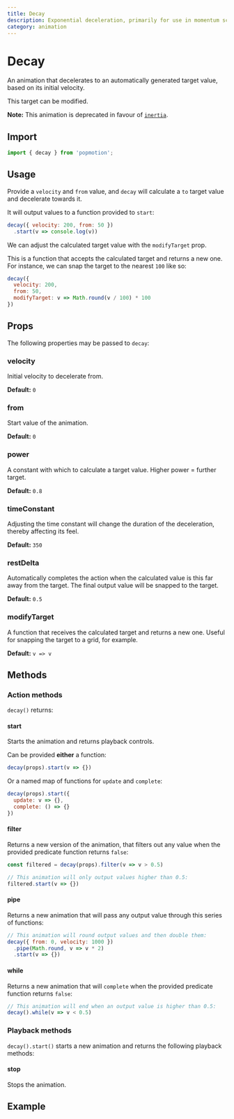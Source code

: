 ```yaml
---
title: Decay
description: Exponential deceleration, primarily for use in momentum scrolling.
category: animation
---
```


# Decay

An animation that decelerates to an automatically generated target value, based on its initial velocity.

This target can be modified.

**Note:** This animation is deprecated in favour of [`inertia`](../inertia).

<TOC />

## Import

```javascript
import { decay } from 'popmotion';
```

## Usage

Provide a `velocity` and `from` value, and `decay` will calculate a `to` target value and decelerate towards it.

It will output values to a function provided to `start`:

```javascript
decay({ velocity: 200, from: 50 })
  .start(v => console.log(v))
```

We can adjust the calculated target value with the `modifyTarget` prop.

This is a function that accepts the calculated target and returns a new one. For instance, we can snap the target to the nearest `100` like so:

```javascript
decay({
  velocity: 200,
  from: 50,
  modifyTarget: v => Math.round(v / 100) * 100
})
```

## Props

The following properties may be passed to `decay`:

### velocity

Initial velocity to decelerate from.

**Default:** `0`

### from

Start value of the animation.

**Default:** `0`

### power

A constant with which to calculate a target value. Higher power = further target.

**Default:** `0.8`

### timeConstant

Adjusting the time constant will change the duration of the deceleration, thereby affecting its feel.

**Default:** `350`

### restDelta

Automatically completes the action when the calculated value is this far away from the target. The final output value will be snapped to the target.

**Default:** `0.5`

### modifyTarget

A function that receives the calculated target and returns a new one. Useful for snapping the target to a grid, for example.

**Default:** `v => v`

## Methods

### Action methods

`decay()` returns:

#### start

Starts the animation and returns playback controls.

Can be provided **either** a function:

```javascript
decay(props).start(v => {})
```

Or a named map of functions for `update` and `complete`:

```javascript
decay(props).start({
  update: v => {},
  complete: () => {}
})
```

#### filter

Returns a new version of the animation, that filters out any value when the provided predicate function returns `false`:

```javascript
const filtered = decay(props).filter(v => v > 0.5)

// This animation will only output values higher than 0.5:
filtered.start(v => {})
```

#### pipe

Returns a new animation that will pass any output value through this series of functions:

```javascript
// This animation will round output values and then double them:
decay({ from: 0, velocity: 1000 })
  .pipe(Math.round, v => v * 2)
  .start(v => {})
```

#### while

Returns a new animation that will `complete` when the provided predicate function returns `false`:

```javascript
// This animation will end when an output value is higher than 0.5:
decay().while(v => v < 0.5)
```

### Playback methods

`decay().start()` starts a new animation and returns the following playback methods:

#### stop

Stops the animation.

## Example

<CodePen id="Kyewbv" />

